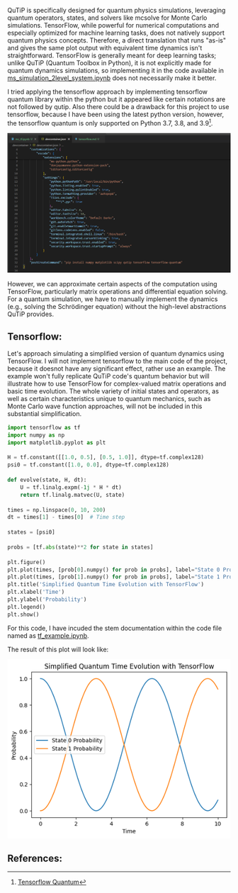 QuTiP is specifically designed for quantum physics simulations, leveraging quantum operators, states, and solvers like mcsolve for Monte Carlo simulations. TensorFlow, while powerful for numerical computations and especially optimized for machine learning tasks, does not natively support quantum physics concepts.
Therefore, a direct translation that runs "as-is" and gives the same plot output with equivalent time dynamics isn't straightforward. TensorFlow is generally meant for deep learning tasks; unlike QuTiP (Quantum Toolbox in Python), it is not explicitly made for quantum dynamics simulations, so implementing it in the code available in [ms_simulation_2level_system.ipynb](https://github.com/ubsuny/MC-CP2P2024/blob/main/mc_simulation_2level_system.ipynb) does not necessarily make it better. 

I tried applying the tensorflow approach  by implementing tensorflow quantum library within the python but it appeared like certain notations are not followed by qutip. Also there could be a drawback for this project to use tensorflow, because I have been using the latest python version, however, the tensorflow quantum is only supported on Python 3.7, 3.8, and 3.9[^1].

![alt text](<visuals\devcontainer.png>)

However, we can approximate certain aspects of the computation using TensorFlow, particularly matrix operations and differential equation solving. For a quantum simulation, we have to manually implement the dynamics (e.g., solving the Schrödinger equation) without the high-level abstractions QuTiP provides.

## Tensorflow:
Let's approach simulating a simplified version of quantum dynamics using TensorFlow. I will not implement tensorflow to the main code of the project, because it doesnot have any significant effect, rather use an example. The example won't fully replicate  QuTiP code's quantum behavior but will illustrate how to use TensorFlow for complex-valued matrix operations and basic time evolution.
The whole variety of initial states and operators, as well as certain characteristics unique to quantum mechanics, such as Monte Carlo wave function approaches, will not be included in this substantial simplification. 
```python
import tensorflow as tf
import numpy as np
import matplotlib.pyplot as plt

H = tf.constant([[1.0, 0.5], [0.5, 1.0]], dtype=tf.complex128)
psi0 = tf.constant([1.0, 0.0], dtype=tf.complex128)

def evolve(state, H, dt):
    U = tf.linalg.expm(-1j * H * dt)
    return tf.linalg.matvec(U, state)

times = np.linspace(0, 10, 200)
dt = times[1] - times[0]  # Time step

states = [psi0]

probs = [tf.abs(state)**2 for state in states]

plt.figure()
plt.plot(times, [prob[0].numpy() for prob in probs], label="State 0 Probability")
plt.plot(times, [prob[1].numpy() for prob in probs], label="State 1 Probability")
plt.title('Simplified Quantum Time Evolution with TensorFlow')
plt.xlabel('Time')
plt.ylabel('Probability')
plt.legend()
plt.show()
```
For this code, I have incuded the stem documentation within the code file named as [tf_example.ipynb](https://github.com/ubsuny/MC-CP2P2024/blob/main/tf_example.ipynb).

The result of this plot will look like:

![alt text](visuals/tf_example_result.png)

## References:
[^1]: [Tensorflow Quantum](https://www.tensorflow.org/quantum/install)